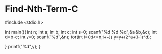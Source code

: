 # Find-Nth-Term-C
#include <stdio.h>

int main(){
   int n;
   int a;
   int b;
   int c;
   int s=0;
   scanf("%d %d %d",&a,&b,&c);
   int d=b-c;
   int y=0;
   scanf("%d",&n);
   for(int i=0;i<=n;i++){
       y=y+(2*a+(i-1)*d);


   } 
   printf("%d",y);
}
